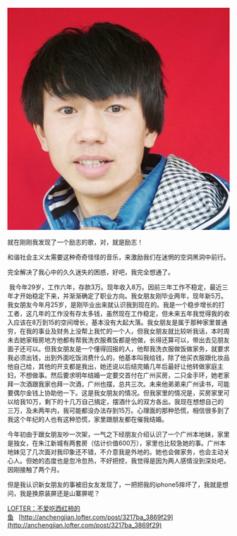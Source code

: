 [![](/assets/imgs/5630599045919908.jpg)](http://anchengjian.lofter.com/post/3217ba_3869f29)

就在刚刚我发现了一个励志的歌，对，就是励志！

和谐社会主义太需要这种奇奇怪怪的音乐，来激励我们在迷惘的空洞黑洞中前行。

完全解决了我心中的久久迷失的困惑，好吧，我完全想通了。

&nbsp;我今年29岁，工作六年，存款3万。现年收入8万。因前三年工作不稳定，最近三年才开始稳定下来，并渐渐确定了职业方向。我女朋友刚毕业两年，现年新5万。我女朋友今年月25岁，是刚毕业出来就认识我到现在的。我是一个稳步增长的打工者，这几年的工作没有存太多钱，虽然现在工作稳定，但未来五年我觉得我的收入应该在8万到15的空间增长，基本没有大起大落。我女朋友是属于那种家里普通穷，在我的事业及财务上没帮上我忙的一个人，但我女朋友就比较听我话，本时周未去她家租房地方他都有帮我洗衣服煮饭都是他做，长得还算可以，带出去见朋友面子还可以。但我女朋友是一个懂得回报的人，他帮我洗衣服做饭做家务，就要求我必须出钱，出到外面吃饭消费什么的，他基本叫我给钱，除了他买衣服跟化妆品他自己给，其他的开支都是我出，她还说以后结完婚几年后最好让他转做家庭主妇，不想做事。然后要求明年结婚一定要交首付在广州买房，二只金手环，她老家拜一次酒跟我家也拜一次酒，广州也摆，总共三次。未来他弟弟来广州读书，可能要偶尔金钱上协助他一下。这是我女朋友的情况。但我家里的情况是，买房家里可以给我10万，剩下的十几万自己搞定，摆酒什么的双方各出。我现在想想自己的三万，及未两年内，我可能都没办法存到15万。心理面的那种恐慌，相信很多到了我这个年纪的人也有这种恐慌，家里跟朋友都在催我结婚。&nbsp;

今年初由于跟女朋友吵一次架，一气之下经朋友介绍认识了一个广州本地妹，家里是独女，在朱江新城有两套房（估计价值600万），家里也比较急她的事。广州本地妹见了几次面对我印象还不错，不介意我是外地的。她也会做家务，也会主动关心人。但她的态度也是忽冷忽热，不好把控，我觉得是因为两人感情没到深处吧，因刚接触了两个月。&nbsp;

但是我认识新女朋友的事被旧女友发现了，一把把我的iphone5摔坏了，我就是想问，我是换原装屏还是山寨屏呢？

[LOFTER：不爱吃西红柿的鱼](http://anchengjian.lofter.com)&nbsp;&nbsp;&nbsp;[http://anchengjian.lofter.com/post/3217ba_3869f29](http://anchengjian.lofter.com/post/3217ba_3869f29)